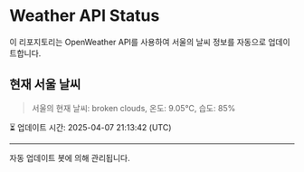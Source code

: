 
# Weather API Status

이 리포지토리는 OpenWeather API를 사용하여 서울의 날씨 정보를 자동으로 업데이트합니다.

## 현재 서울 날씨
> 서울의 현재 날씨: broken clouds, 온도: 9.05°C, 습도: 85%

⏳ 업데이트 시간: 2025-04-07 21:13:42 (UTC)

---
자동 업데이트 봇에 의해 관리됩니다.
